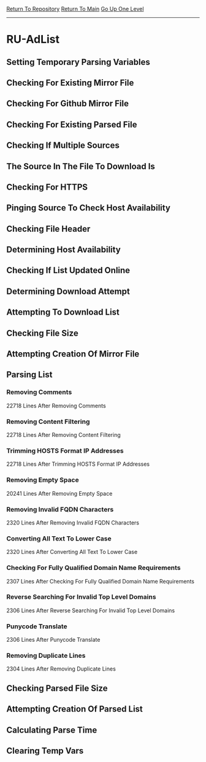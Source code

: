[Return To Repository](https://github.com/deathbybandaid/piholeparser/)
[Return To Main](https://github.com/deathbybandaid/piholeparser/blob/master/RecentRunLogs/Mainlog.md)
[Go Up One Level](https://github.com/deathbybandaid/piholeparser/blob/master/RecentRunLogs/TopLevelScripts/30-Processing-External-Blacklists.md)
____________________________________
# RU-AdList
## Setting Temporary Parsing Variables
## Checking For Existing Mirror File
## Checking For Github Mirror File
## Checking For Existing Parsed File
## Checking If Multiple Sources
## The Source In The File To Download Is
## Checking For HTTPS
## Pinging Source To Check Host Availability
## Checking File Header
## Determining Host Availability
## Checking If List Updated Online
## Determining Download Attempt
## Attempting To Download List
## Checking File Size
## Attempting Creation Of Mirror File
## Parsing List
### Removing Comments
22718 Lines After Removing Comments
### Removing Content Filtering
22718 Lines After Removing Content Filtering
### Trimming HOSTS Format IP Addresses
22718 Lines After Trimming HOSTS Format IP Addresses
### Removing Empty Space
20241 Lines After Removing Empty Space
### Removing Invalid FQDN Characters
2320 Lines After Removing Invalid FQDN Characters
### Converting All Text To Lower Case
2320 Lines After Converting All Text To Lower Case
### Checking For Fully Qualified Domain Name Requirements
2307 Lines After Checking For Fully Qualified Domain Name Requirements
### Reverse Searching For Invalid Top Level Domains
2306 Lines After Reverse Searching For Invalid Top Level Domains
### Punycode Translate
2306 Lines After Punycode Translate
### Removing Duplicate Lines
2304 Lines After Removing Duplicate Lines
## Checking Parsed File Size
## Attempting Creation Of Parsed List
## Calculating Parse Time
## Clearing Temp Vars
